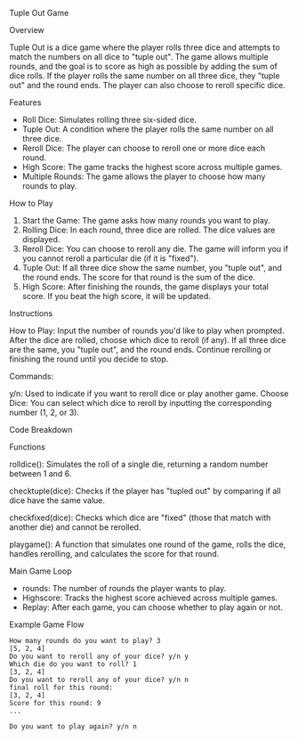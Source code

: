  Tuple Out Game

 Overview

Tuple Out is a dice game where the player rolls three dice and attempts to match the numbers on all dice to "tuple out". 
The game allows multiple rounds, and the goal is to score as high as possible by adding the sum of dice rolls. 
If the player rolls the same number on all three dice, they "tuple out" and the round ends. 
The player can also choose to reroll specific dice.

 Features

- Roll Dice: Simulates rolling three six-sided dice.
- Tuple Out: A condition where the player rolls the same number on all three dice.
- Reroll Dice: The player can choose to reroll one or more dice each round.
- High Score: The game tracks the highest score across multiple games.
- Multiple Rounds: The game allows the player to choose how many rounds to play.

 How to Play

1. Start the Game: The game asks how many rounds you want to play.
2. Rolling Dice: In each round, three dice are rolled. The dice values are displayed.
3. Reroll Dice: You can choose to reroll any die. The game will inform you if you cannot reroll a particular die (if it is "fixed").
4. Tuple Out: If all three dice show the same number, you "tuple out", and the round ends. The score for that round is the sum of the dice.
5. High Score: After finishing the rounds, the game displays your total score. If you beat the high score, it will be updated.

Instructions

How to Play:
Input the number of rounds you'd like to play when prompted.
After the dice are rolled, choose which dice to reroll (if any).
If all three dice are the same, you "tuple out", and the round ends.
Continue rerolling or finishing the round until you decide to stop.

Commands:

y/n: Used to indicate if you want to reroll dice or play another game.
Choose Dice: You can select which dice to reroll by inputting the corresponding number (1, 2, or 3).

 Code Breakdown

Functions

rolldice(): Simulates the roll of a single die, returning a random number between 1 and 6.

checktuple(dice): Checks if the player has "tupled out" by comparing if all dice have the same value.

checkfixed(dice): Checks which dice are "fixed" (those that match with another die) and cannot be rerolled.

playgame(): A function that simulates one round of the game, rolls the dice, handles rerolling, and calculates the score for that round.

 Main Game Loop

- rounds: The number of rounds the player wants to play.
- Highscore: Tracks the highest score achieved across multiple games.
- Replay: After each game, you can choose whether to play again or not.

 Example Game Flow

```
How many rounds do you want to play? 3
[5, 2, 4]
Do you want to reroll any of your dice? y/n y
Which die do you want to roll? 1
[3, 2, 4]
Do you want to reroll any of your dice? y/n n
final roll for this round:
[3, 2, 4]
Score for this round: 9
...

Do you want to play again? y/n n
```



